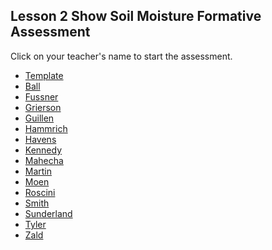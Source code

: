 ## Lesson 2 Show Soil Moisture Formative Assessment

Click on your teacher's name to start the assessment.

* [Template](https://docs.google.com/forms/d/e/1FAIpQLSdYKmW5MZbWKqRI9ftX90LZTFFgucMfimJQc78kY7A2ndw38A/viewform)
* [Ball]()
* [Fussner](https://docs.google.com/forms/d/e/1FAIpQLSeeyq6ryY2UZra_gwHiYglj0ErqYga1ahBZyev3zOWXxYi91Q/viewform?usp=sf_link)
* [Grierson]()
* [Guillen]()
* [Hammrich]()
* [Havens]()
* [Kennedy](https://docs.google.com/forms/d/e/1FAIpQLScUt--4N6gE4VnC8NwjR8Gsu45_A4tRLTpKNpkj845cmzGjaA/viewform?usp=sf_link)
* [Mahecha]()
* [Martin]()
* [Moen]()
* [Roscini]()
* [Smith]()
* [Sunderland]()
* [Tyler]()
* [Zald]()
